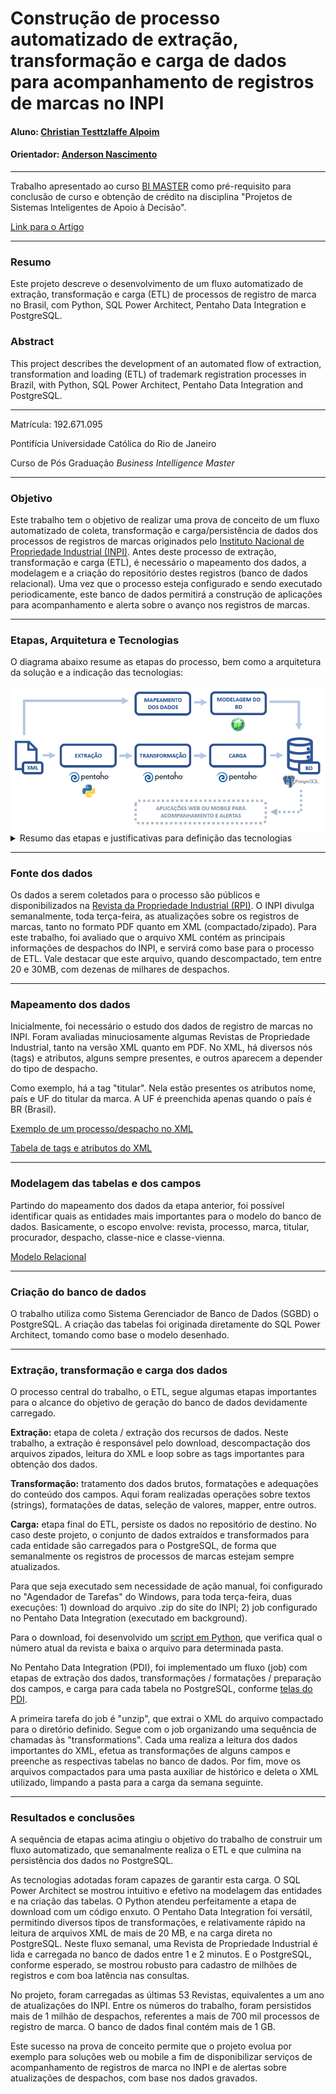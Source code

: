 # Construção de processo automatizado de extração, transformação e carga de dados para acompanhamento de registros de marcas no INPI

#### Aluno: [Christian Testtzlaffe Alpoim](https://github.com/testtzlaffe)
#### Orientador: [Anderson Nascimento](https://github.com/insightds)

---

Trabalho apresentado ao curso [BI MASTER](https://ica.puc-rio.ai/bi-master) como pré-requisito para conclusão de curso e obtenção de crédito na disciplina "Projetos de Sistemas Inteligentes de Apoio à Decisão".

[Link para o Artigo](/anexos/Artigo.pdf)

---

### Resumo

Este projeto descreve o desenvolvimento de um fluxo automatizado de extração, transformação e carga (ETL) de processos de registro de marca no Brasil, com Python, SQL Power Architect, Pentaho Data Integration e PostgreSQL.

### Abstract

This project describes the development of an automated flow of extraction, transformation and loading (ETL) of trademark registration processes in Brazil, with Python, SQL Power Architect, Pentaho Data Integration and PostgreSQL.

---

Matrícula: 192.671.095

Pontifícia Universidade Católica do Rio de Janeiro

Curso de Pós Graduação *Business Intelligence Master*

---

### Objetivo

Este trabalho tem o objetivo de realizar uma prova de conceito de um fluxo automatizado de coleta, transformação e carga/persistência de dados dos processos de registros de marcas originados pelo [Instituto Nacional de Propriedade Industrial (INPI)](https://www.gov.br/inpi/pt-br). Antes deste processo de extração, transformação e carga (ETL), é necessário o mapeamento dos dados, a modelagem e a criação do repositório destes registros (banco de dados relacional). Uma vez que o processo esteja configurado e sendo executado periodicamente, este banco de dados permitirá a construção de aplicações para acompanhamento e alerta sobre o avanço nos registros de marcas.

<hr>

### Etapas, Arquitetura e Tecnologias

O diagrama abaixo resume as etapas do processo, bem como a arquitetura da solução e a indicação das tecnologias:

<img src="/imagens/Arquitetura.png" alt="imagem da arquitetura da solução" />

<details>
  <summary>Resumo das etapas e justificativas para definição das tecnologias</summary>
  <br>
  <ul>
    <li><strong>Fonte dos dados:</strong> arquivos XML do site do INPI.</li>
    <li><strong>Mapeamento dos dados:</strong> estudo das principais tags e atributos do arquivo, bem como suas relações.</li>
    <li><strong>Modelagem dos dados:</strong> desenho do modelo de tabelas e seus relacionamentos, com uso do <a href="http://www.bestofbi.com/page/architect">SQL Power Architect</a>. Por meio do Power Architect, é relativamente simples modelar as entidades e suas relações, sendo uma ferramenta bastante utilizada por profissionais especialistas em banco de dados. Além disso, tem integração com diversos sistemas gerenciadores de BD, inclusive o PostgreSQL, utilizado neste trabalho.</li>
    <li><strong>BD (banco de dados):</strong> criação e atualização das tabelas por meio do <a href="https://www.postgresql.org/">PostgreSQL</a>. O PostgreSQL foi definido como o sistema gerenciador de banco de dados do projeto, por ser de código aberto, com mais de 30 anos de desenvolvimento. Tem uma boa reputação e é amplamente utilizado pelo mercado, com arquitetura comprovada, confiável e com recursos robustos. Além disso, pode ser executado em todos os principais sistemas operacionais.</li>
    <li><strong>ETL:</strong> extrações, transformações e cargas com <a href="https://help.pentaho.com/Documentation/7.1/0D0/Pentaho_Data_Integration">Pentaho Data Integration (PDI)</a>. O PDI tem inúmeras funcionalidade de ETL que facilitam a coleta, a limpeza, as transformações e a persistência dos dados. É intuitivo na utilização, e tem integração com vários formatos de entrada e com diversos sistemas gerenciadores de banco de dados, inclusive PostgreSQL. Permite agendar processos para serem executados automaticamente, bem como gerar alertas de finalização ou falhas. O Pentaho Data Integration é amplamente utilizado por diversos tipos de clientes, como instituições financeiras, indústrias, órgãos dos governos federal, estaduais e prefeituras, entidades de saúde, universidades, entre outros. Para a primeira tarefa do ETL, o download dos arquivos .zip, foi utilizado um script em <a href="https://www.python.org/">Python</a>. Python é uma linguagem de programação de alto nível, lançada em 1991. É de propósito geral, sendo muito utilizada para Ciência de Dados e scripts.</li>
</details>

<hr>

### Fonte dos dados

Os dados a serem coletados para o processo são públicos e disponibilizados na <a href="http://revistas.inpi.gov.br/rpi" target="_blank">Revista da Propriedade Industrial (RPI)</a>. O INPI divulga semanalmente, toda terça-feira, as atualizações sobre os registros de marcas, tanto no formato PDF quanto em XML (compactado/zipado). Para este trabalho, foi avaliado que o arquivo XML contém as principais informações de despachos do INPI, e servirá como base para o processo de ETL. Vale destacar que este arquivo, quando descompactado, tem entre 20 e 30MB, com dezenas de milhares de despachos.

<hr>

### Mapeamento dos dados

Inicialmente, foi necessário o estudo dos dados de registro de marcas no INPI. Foram avaliadas minuciosamente algumas Revistas de Propriedade Industrial, tanto na versão XML quanto em PDF. No XML, há diversos nós (tags) e atributos, alguns sempre presentes, e outros aparecem a depender do tipo de despacho.

Como exemplo, há a tag "titular". Nela estão presentes os atributos nome, país e UF do titular da marca. A UF é preenchida apenas quando o país é BR (Brasil).

[Exemplo de um processo/despacho no XML](/anexos/exemplo-processo-xml.md)

[Tabela de tags e atributos do XML](/anexos/tabela-tags-atributos.md)

<hr>

### Modelagem das tabelas e dos campos

Partindo do mapeamento dos dados da etapa anterior, foi possível identificar quais as entidades mais importantes para o modelo do banco de dados. Basicamente, o escopo envolve: revista, processo, marca, titular, procurador, despacho, classe-nice e classe-vienna.

[Modelo Relacional](/anexos/modelo.md)

<hr>

### Criação do banco de dados

O trabalho utiliza como Sistema Gerenciador de Banco de Dados (SGBD) o PostgreSQL. A criação das tabelas foi originada diretamente do SQL Power Architect, tomando como base o modelo desenhado.

<hr>

### Extração, transformação e carga dos dados

O processo central do trabalho, o ETL, segue algumas etapas importantes para o alcance do objetivo de geração do banco de dados devidamente carregado. 

**Extração:** etapa de coleta / extração dos recursos de dados. Neste trabalho, a extração é responsável pelo download, descompactação dos arquivos zipados, leitura do XML e loop sobre as tags importantes para obtenção dos dados.

**Transformação:** tratamento dos dados brutos, formatações e adequações do conteúdo dos campos. Aqui foram realizadas operações sobre textos (strings), formatações de datas, seleção de valores, mapper, entre outros.

**Carga:** etapa final do ETL, persiste os dados no repositório de destino. No caso deste projeto, o conjunto de dados extraídos e transformados para cada entidade são carregados para o PostgreSQL, de forma que semanalmente os registros de processos de marcas estejam sempre atualizados.

Para que seja executado sem necessidade de ação manual, foi configurado no "Agendador de Tarefas" do Windows, para toda terça-feira, duas execuções: 1) download do arquivo .zip do site do INPI; 2) job configurado no Pentaho Data Integration (executado em background).

Para o download, foi desenvolvido um [script em Python](/script-download-revistas), que verifica qual o número atual da revista e baixa o arquivo para determinada pasta.

No Pentaho Data Integration (PDI), foi implementado um fluxo (job) com etapas de extração dos dados, transformações / formatações / preparação dos campos, e carga para cada tabela no PostgreSQL, conforme [telas do PDI](/anexos/transformacoes.md).

A primeira tarefa do job é "unzip", que extrai o XML do arquivo compactado para o diretório definido. Segue com o job organizando uma sequência de chamadas às "transformations". Cada uma realiza a leitura dos dados importantes do XML, efetua as transformações de alguns campos e preenche as respectivas tabelas no banco de dados. Por fim, move os arquivos compactados para uma pasta auxiliar de histórico e deleta o XML utilizado, limpando a pasta para a carga da semana seguinte.

<hr>

### Resultados e conclusões

A sequência de etapas acima atingiu o objetivo do trabalho de construir um fluxo automatizado, que semanalmente realiza o ETL e que culmina na persistência dos dados no PostgreSQL. 

As tecnologias adotadas foram capazes de garantir esta carga. O SQL Power Architect se mostrou intuitivo e efetivo na modelagem das entidades e na criação das tabelas. O Python atendeu perfeitamente a etapa de download com um código enxuto. O Pentaho Data Integration foi versátil, permitindo diversos tipos de transformações, e relativamente rápido na leitura de arquivos XML de mais de 20 MB, e na carga direta no PostgreSQL. Neste fluxo semanal, uma Revista de Propriedade Industrial é lida e carregada no banco de dados entre 1 e 2 minutos. E o PostgreSQL, conforme esperado, se mostrou robusto para cadastro de milhões de registros e com boa latência nas consultas.

No projeto, foram carregadas as últimas 53 Revistas, equivalentes a um ano de atualizações do INPI. Entre os números do trabalho, foram persistidos mais de 1 milhão de despachos, referentes a mais de 700 mil processos de registro de marca. O banco de dados final contém mais de 1 GB.

Este sucesso na prova de conceito permite que o projeto evolua por exemplo para soluções web ou mobile a fim de disponibilizar serviços de acompanhamento de registros de marca no INPI e de alertas sobre atualizações de despachos, com base nos dados gravados.


